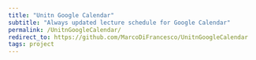 ```yaml
---
title: "Unitn Google Calendar"
subtitle: "Always updated lecture schedule for Google Calendar"
permalink: /UnitnGoogleCalendar/
redirect_to: https://github.com/MarcoDiFrancesco/UnitnGoogleCalendar
tags: project
---
```

